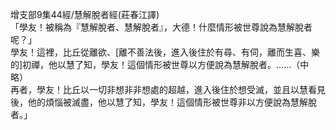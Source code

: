 增支部9集44經/慧解脫者經(莊春江譯)  
「學友！被稱為『慧解脫者、慧解脫者』，大德！什麼情形被世尊說為慧解脫者呢？」  
學友！這裡，比丘從離欲、[離不善法後，進入後住於有尋、有伺，離而生喜、樂的]初禪，他以慧了知，學友！這個情形被世尊以方便說為慧解脫者。……（中略）  
再者，學友！比丘以一切非想非非想處的超越，進入後住於想受滅，並且以慧看見後，他的煩惱被滅盡，他以慧了知，學友！這個情形被世尊非以方便說為慧解脫者。」  
  
  
